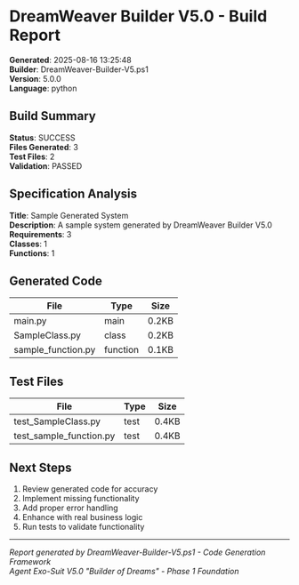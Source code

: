 # DreamWeaver Builder V5.0 - Build Report

**Generated**: 2025-08-16 13:25:48  
**Builder**: DreamWeaver-Builder-V5.ps1  
**Version**: 5.0.0  
**Language**: python  

## Build Summary

**Status**:  SUCCESS  
**Files Generated**: 3  
**Test Files**: 2  
**Validation**: PASSED  

## Specification Analysis

**Title**: Sample Generated System  
**Description**: A sample system generated by DreamWeaver Builder V5.0  
**Requirements**: 3  
**Classes**: 1  
**Functions**: 1  

## Generated Code

| File | Type | Size |
|------|------|------|
| main.py | main | 0.2KB |
| SampleClass.py | class | 0.2KB |
| sample_function.py | function | 0.1KB |
## Test Files

| File | Type | Size |
|------|------|------|
| test_SampleClass.py | test | 0.4KB |
| test_sample_function.py | test | 0.4KB |
## Next Steps

1. Review generated code for accuracy
2. Implement missing functionality
3. Add proper error handling
4. Enhance with real business logic
5. Run tests to validate functionality

---

*Report generated by DreamWeaver-Builder-V5.ps1 - Code Generation Framework*  
*Agent Exo-Suit V5.0 "Builder of Dreams" - Phase 1 Foundation*
